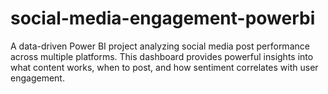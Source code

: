 # social-media-engagement-powerbi
A data-driven Power BI project analyzing social media post performance across multiple platforms. This dashboard provides powerful insights into what content works, when to post, and how sentiment correlates with user engagement.
